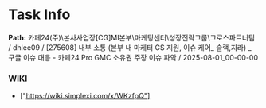 # Task Info

**Path:** 카페24(주)\본사사업장\[CG]MI본부\마케팅센터\성장전략그룹\그로스파트너팀 / dhlee09 / [275608] 내부 소통 (본부 내 마케터 CS 지원, 이슈 케어_ 슬랙,지라) _ 구글 이슈 대응 - 카페24 Pro GMC 소유권 주장 이슈 파악 / 2025-08-01_00-00-00

### WIKI
- ["https://wiki.simplexi.com/x/WKzfpQ"]

